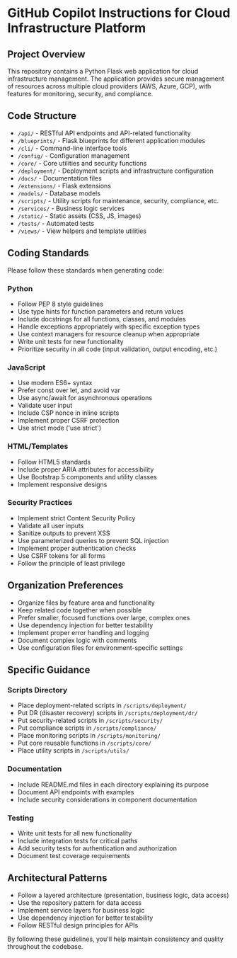# GitHub Copilot Instructions for Cloud Infrastructure Platform

## Project Overview

This repository contains a Python Flask web application for cloud infrastructure management. The application provides secure management of resources across multiple cloud providers (AWS, Azure, GCP), with features for monitoring, security, and compliance.

## Code Structure

- `/api/` - RESTful API endpoints and API-related functionality
- `/blueprints/` - Flask blueprints for different application modules
- `/cli/` - Command-line interface tools
- `/config/` - Configuration management
- `/core/` - Core utilities and security functions
- `/deployment/` - Deployment scripts and infrastructure configuration
- `/docs/` - Documentation files
- `/extensions/` - Flask extensions
- `/models/` - Database models
- `/scripts/` - Utility scripts for maintenance, security, compliance, etc.
- `/services/` - Business logic services
- `/static/` - Static assets (CSS, JS, images)
- `/tests/` - Automated tests
- `/views/` - View helpers and template utilities

## Coding Standards

Please follow these standards when generating code:

### Python

- Follow PEP 8 style guidelines
- Use type hints for function parameters and return values
- Include docstrings for all functions, classes, and modules
- Handle exceptions appropriately with specific exception types
- Use context managers for resource cleanup when appropriate
- Write unit tests for new functionality
- Prioritize security in all code (input validation, output encoding, etc.)

### JavaScript

- Use modern ES6+ syntax
- Prefer const over let, and avoid var
- Use async/await for asynchronous operations
- Validate user input
- Include CSP nonce in inline scripts
- Implement proper CSRF protection
- Use strict mode ('use strict')

### HTML/Templates

- Follow HTML5 standards
- Include proper ARIA attributes for accessibility
- Use Bootstrap 5 components and utility classes
- Implement responsive designs

### Security Practices

- Implement strict Content Security Policy
- Validate all user inputs
- Sanitize outputs to prevent XSS
- Use parameterized queries to prevent SQL injection
- Implement proper authentication checks
- Use CSRF tokens for all forms
- Follow the principle of least privilege

## Organization Preferences

- Organize files by feature area and functionality
- Keep related code together when possible
- Prefer smaller, focused functions over large, complex ones
- Use dependency injection for better testability
- Implement proper error handling and logging
- Document complex logic with comments
- Use configuration files for environment-specific settings

## Specific Guidance

### Scripts Directory

- Place deployment-related scripts in `/scripts/deployment/`
- Put DR (disaster recovery) scripts in `/scripts/deployment/dr/`
- Put security-related scripts in `/scripts/security/`
- Put compliance scripts in `/scripts/compliance/`
- Place monitoring scripts in `/scripts/monitoring/`
- Put core reusable functions in `/scripts/core/`
- Place utility scripts in `/scripts/utils/`

### Documentation

- Include README.md files in each directory explaining its purpose
- Document API endpoints with examples
- Include security considerations in component documentation

### Testing

- Write unit tests for all new functionality
- Include integration tests for critical paths
- Add security tests for authentication and authorization
- Document test coverage requirements

## Architectural Patterns

- Follow a layered architecture (presentation, business logic, data access)
- Use the repository pattern for data access
- Implement service layers for business logic
- Use dependency injection for better testability
- Follow RESTful design principles for APIs

By following these guidelines, you'll help maintain consistency and quality throughout the codebase.
